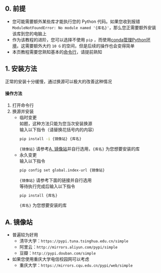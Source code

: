 ## 0. 前提  
- 您可能需要额外某些库才能执行您的 Python 代码。如果您收到报错 `ModuleNotFoundError: No module named '{库名}'`，那么您正需要额外安装该库到您的电脑上  
- 作为该教程的进阶，您可以选择不使用 `pip` ，而使用[conda管理Python环境](conda管理Python环境.md)，这需要额外大约 `10 G` 的空间，但是后续的操作也会变得简单  
- 本页教程需要您熟知基本的[命令行](命令行基础.md)，请提前熟知  

## 1. 安装方法  
正常的安装十分缓慢，通过换源可以极大的改善这种情况  
#### 操作方法  
1. 打开命令行  
2. 换源并安装  
    - 临时变更  
        如题，这种方法只能为您当次安装换源  
        输入以下指令（请替换花括号内的内容）  
        ```bash
        pip install -i {镜像站} {库名}
        ```
        `{镜像站}` 请参考[A. 镜像站](#a-镜像站)并自行选用，`{库名}` 为您想要安装的库  
    - 永久变更  
        输入以下指令  
        ```bash
        pip config set global.index-url {镜像站}
        ```
        `{镜像站}` 请参考下面的链接并自行选用  
        等待执行完成后输入以下指令  
        ```bash
        pip install {库名}
        ```
        `{库名}` 为您想要安装的库  

## A. 镜像站  
- 普遍较为好用  
    - 清华大学：`https://pypi.tuna.tsinghua.edu.cn/simple`  
    - 阿里云：`http://mirrors.aliyun.com/pypi/simple`  
    - 豆瓣：`http://pypi.douban.com/simple`  
- 如果您使用重庆大学电信校园网可以考虑  
    - 重庆大学：`https://mirrors.cqu.edu.cn/pypi/web/simple`  


